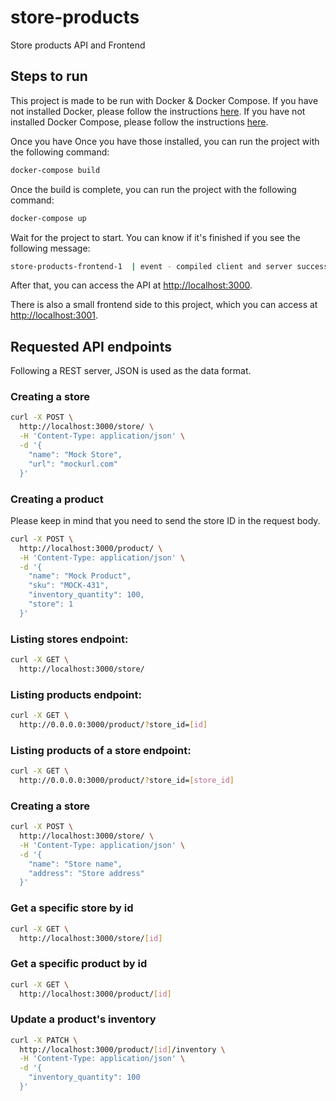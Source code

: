 # store-products

Store products API and Frontend

## Steps to run

This project is made to be run with Docker & Docker Compose.
If you have not installed Docker, please follow the instructions [here](https://docs.docker.com/engine/install/).
If you have not installed Docker Compose, please follow the instructions [here](https://docs.docker.com/compose/install/).

Once you have
Once you have those installed, you can run the project with the following command:

```bash
docker-compose build
```

Once the build is complete, you can run the project with the following command:

```bash
docker-compose up
```

Wait for the project to start. You can know if it's finished if you see the following message:

```bash
store-products-frontend-1  | event - compiled client and server successfully in 758 ms (311 modules)
```

After that, you can access the API at [http://localhost:3000](http://localhost:3000).

There is also a small frontend side to this project, which you can access at [http://localhost:3001](http://localhost:3001).

## Requested API endpoints

Following a REST server, JSON is used as the data format.

### Creating a store

```bash
curl -X POST \
  http://localhost:3000/store/ \
  -H 'Content-Type: application/json' \
  -d '{
    "name": "Mock Store",
    "url": "mockurl.com"
  }'
```

### Creating a product

Please keep in mind that you need to send the store ID in the request body.

```bash
curl -X POST \
  http://localhost:3000/product/ \
  -H 'Content-Type: application/json' \
  -d '{
    "name": "Mock Product",
    "sku": "MOCK-431",
    "inventory_quantity": 100,
    "store": 1
  }'
```

### Listing stores endpoint:

```bash
curl -X GET \
  http://localhost:3000/store/
```

### Listing products endpoint:

```bash
curl -X GET \
  http://0.0.0.0:3000/product/?store_id=[id]
```

### Listing products of a store endpoint:

```bash
curl -X GET \
  http://0.0.0.0:3000/product/?store_id=[store_id]
```

### Creating a store

```bash
curl -X POST \
  http://localhost:3000/store/ \
  -H 'Content-Type: application/json' \
  -d '{
    "name": "Store name",
    "address": "Store address"
  }'
```

### Get a specific store by id

```bash
curl -X GET \
  http://localhost:3000/store/[id]
```

### Get a specific product by id

```bash
curl -X GET \
  http://localhost:3000/product/[id]
```

### Update a product's inventory

```bash
curl -X PATCH \
  http://localhost:3000/product/[id]/inventory \
  -H 'Content-Type: application/json' \
  -d '{
    "inventory_quantity": 100
  }'
```

